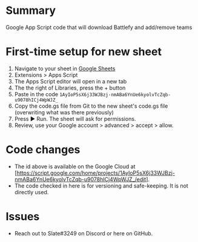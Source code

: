 # Summary
Google App Script code that will download Battlefy and add/remove teams

# First-time setup for new sheet
1. Navigate to your sheet in [Google Sheets](https://docs.google.com/spreadsheets/u/0/)
1. Extensions > Apps Script
1. The Apps Script editor will open in a new tab
1. The the right of Libraries, press the + button
1. Paste in the code `1AyIoP5sX6j33WJBzj-nmABa6YnUe6kyolvTcZqb-u9078hICj4WpWJZ_`
1. Copy the code.gs file from Git to the new sheet's code.gs file (overwriting what was there previously)
1. Press ▶ Run. The sheet will ask for permissions.
1. Review, use your Google account > advanced > accept > allow.

# Code changes
* The id above is available on the Google Cloud at [https://script.google.com/home/projects/1AyIoP5sX6j33WJBzj-nmABa6YnUe6kyolvTcZqb-u9078hICj4WpWJZ_/edit].
* The code checked in here is for versioning and safe-keeping. It is not directly used.

# Issues
* Reach out to Slate#3249 on Discord or here on GitHub.
